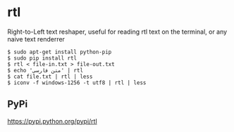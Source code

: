 rtl
===

Right-to-Left text reshaper, useful for reading rtl text on the terminal, or any naive text renderrer



    $ sudo apt-get install python-pip
    $ sudo pip install rtl
    $ rtl < file-in.txt > file-out.txt
    $ echo 'متن فارسی' | rtl
    $ cat file.txt | rtl | less
    $ iconv -f windows-1256 -t utf8 | rtl | less


PyPi
----

https://pypi.python.org/pypi/rtl
